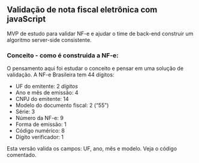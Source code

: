 ## Validação de nota fiscal eletrônica com javaScript

MVP de estudo para validar NF-e e ajudar o time de back-end construir um algoritmo server-side consistente.

### Conceito - como é construida a NF-e:

O pensamento aqui foi estudar o conceito e pensar em uma solução de validação. A NF-e Brasileira tem 44 dígitos: 

- UF do emitente: 2 _dígitos_
- Ano e mês de emissão: 4 
- CNPJ do emitente: 14 
- Modelo do documento fiscal: 2 (“55”) 
- Série: 3 
- Número da NF-e: 9 
- Forma de emissão: 1 
- Código numérico: 8 
- Dígito verificador: 1   

Esta versão valida os campos: UF, ano, mês e modelo. Veja o código comentado.

